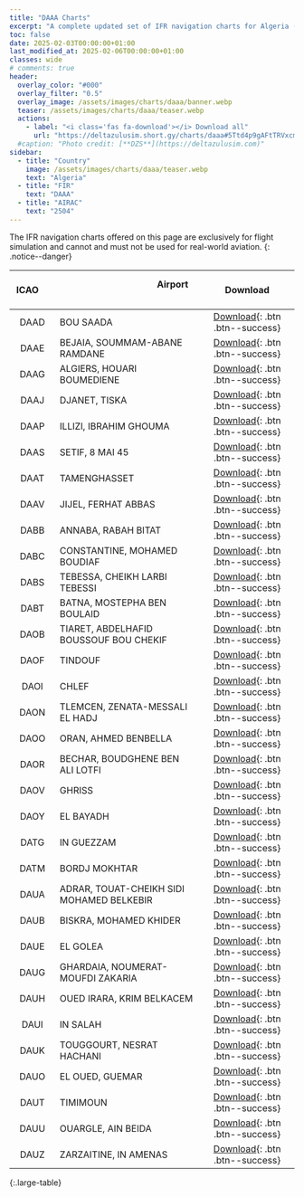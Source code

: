 ```yaml
---
title: "DAAA Charts"
excerpt: "A complete updated set of IFR navigation charts for Algeria (DAAA FIR) available for download."
toc: false
date: 2025-02-03T00:00:00+01:00
last_modified_at: 2025-02-06T00:00:00+01:00
classes: wide
# comments: true
header:
  overlay_color: "#000"
  overlay_filter: "0.5"
  overlay_image: /assets/images/charts/daaa/banner.webp
  teaser: /assets/images/charts/daaa/teaser.webp
  actions:
    - label: "<i class='fas fa-download'></i> Download all"
      url: "https://deltazulusim.short.gy/charts/daaa#5Ttd4p9gAFtTRVxcmq5wVQ=="
  #caption: "Photo credit: [**DZS**](https://deltazulusim.com)"
sidebar:
  - title: "Country"
    image: /assets/images/charts/daaa/teaser.webp
    text: "Algeria"
  - title: "FIR"
    text: "DAAA"
  - title: "AIRAC"
    text: "2504"
---
```


The IFR navigation charts offered on this page are exclusively for flight simulation and cannot and must not be used for real-world aviation.
{: .notice--danger}


| &nbsp; &nbsp; &nbsp;  ICAO   &nbsp; &nbsp; &nbsp; | &nbsp; &nbsp; &nbsp; &nbsp; &nbsp; &nbsp; &nbsp; &nbsp; &nbsp; &nbsp; &nbsp; &nbsp; &nbsp; &nbsp; &nbsp; &nbsp; &nbsp; &nbsp; &nbsp; &nbsp;  Airport &nbsp; &nbsp; &nbsp; &nbsp; &nbsp; &nbsp; &nbsp; &nbsp; &nbsp; &nbsp; &nbsp; &nbsp; &nbsp; &nbsp; &nbsp; &nbsp; &nbsp; &nbsp; &nbsp; | &nbsp; &nbsp; &nbsp; Download &nbsp; &nbsp; &nbsp; |
| :------: | :------- | :-----: |
| DAAD | BOU SAADA | [<i class='fas fa-download'></i> Download](https://filedn.eu/lSy9AlL3WrbhSlfr9a0q1nL/dzs/downloads/charts/DAAA/dzs_DAAD.zip){: .btn .btn--success} | 
| DAAE | BEJAIA, SOUMMAM-ABANE RAMDANE | [<i class='fas fa-download'></i> Download](https://filedn.eu/lSy9AlL3WrbhSlfr9a0q1nL/dzs/downloads/charts/DAAA/dzs_DAAE.zip){: .btn .btn--success} | 
| DAAG | ALGIERS, HOUARI BOUMEDIENE | [<i class='fas fa-download'></i> Download](https://filedn.eu/lSy9AlL3WrbhSlfr9a0q1nL/dzs/downloads/charts/DAAA/dzs_DAAG.zip){: .btn .btn--success} | 
| DAAJ | DJANET, TISKA | [<i class='fas fa-download'></i> Download](https://filedn.eu/lSy9AlL3WrbhSlfr9a0q1nL/dzs/downloads/charts/DAAA/dzs_DAAJ.zip){: .btn .btn--success} | 
| DAAP | ILLIZI, IBRAHIM GHOUMA | [<i class='fas fa-download'></i> Download](https://filedn.eu/lSy9AlL3WrbhSlfr9a0q1nL/dzs/downloads/charts/DAAA/dzs_DAAP.zip){: .btn .btn--success} | 
| DAAS | SETIF, 8 MAI 45 | [<i class='fas fa-download'></i> Download](https://filedn.eu/lSy9AlL3WrbhSlfr9a0q1nL/dzs/downloads/charts/DAAA/dzs_DAAS.zip){: .btn .btn--success} | 
| DAAT | TAMENGHASSET | [<i class='fas fa-download'></i> Download](https://filedn.eu/lSy9AlL3WrbhSlfr9a0q1nL/dzs/downloads/charts/DAAA/dzs_DAAT.zip){: .btn .btn--success} | 
| DAAV | JIJEL, FERHAT ABBAS | [<i class='fas fa-download'></i> Download](https://filedn.eu/lSy9AlL3WrbhSlfr9a0q1nL/dzs/downloads/charts/DAAA/dzs_DAAV.zip){: .btn .btn--success} | 
| DABB | ANNABA, RABAH BITAT | [<i class='fas fa-download'></i> Download](https://filedn.eu/lSy9AlL3WrbhSlfr9a0q1nL/dzs/downloads/charts/DAAA/dzs_DABB.zip){: .btn .btn--success} | 
| DABC | CONSTANTINE, MOHAMED BOUDIAF | [<i class='fas fa-download'></i> Download](https://filedn.eu/lSy9AlL3WrbhSlfr9a0q1nL/dzs/downloads/charts/DAAA/dzs_DABC.zip){: .btn .btn--success} | 
| DABS | TEBESSA, CHEIKH LARBI TEBESSI | [<i class='fas fa-download'></i> Download](https://filedn.eu/lSy9AlL3WrbhSlfr9a0q1nL/dzs/downloads/charts/DAAA/dzs_DABS.zip){: .btn .btn--success} | 
| DABT | BATNA, MOSTEPHA BEN BOULAID | [<i class='fas fa-download'></i> Download](https://filedn.eu/lSy9AlL3WrbhSlfr9a0q1nL/dzs/downloads/charts/DAAA/dzs_DABT.zip){: .btn .btn--success} | 
| DAOB | TIARET, ABDELHAFID BOUSSOUF BOU CHEKIF | [<i class='fas fa-download'></i> Download](https://filedn.eu/lSy9AlL3WrbhSlfr9a0q1nL/dzs/downloads/charts/DAAA/dzs_DAOB.zip){: .btn .btn--success} | 
| DAOF | TINDOUF | [<i class='fas fa-download'></i> Download](https://filedn.eu/lSy9AlL3WrbhSlfr9a0q1nL/dzs/downloads/charts/DAAA/dzs_DAOF.zip){: .btn .btn--success} | 
| DAOI | CHLEF | [<i class='fas fa-download'></i> Download](https://filedn.eu/lSy9AlL3WrbhSlfr9a0q1nL/dzs/downloads/charts/DAAA/dzs_DAOI.zip){: .btn .btn--success} | 
| DAON | TLEMCEN, ZENATA-MESSALI EL HADJ | [<i class='fas fa-download'></i> Download](https://filedn.eu/lSy9AlL3WrbhSlfr9a0q1nL/dzs/downloads/charts/DAAA/dzs_DAON.zip){: .btn .btn--success} | 
| DAOO | ORAN, AHMED BENBELLA | [<i class='fas fa-download'></i> Download](https://filedn.eu/lSy9AlL3WrbhSlfr9a0q1nL/dzs/downloads/charts/DAAA/dzs_DAOO.zip){: .btn .btn--success} | 
| DAOR | BECHAR, BOUDGHENE BEN ALI LOTFI | [<i class='fas fa-download'></i> Download](https://filedn.eu/lSy9AlL3WrbhSlfr9a0q1nL/dzs/downloads/charts/DAAA/dzs_DAOR.zip){: .btn .btn--success} | 
| DAOV | GHRISS | [<i class='fas fa-download'></i> Download](https://filedn.eu/lSy9AlL3WrbhSlfr9a0q1nL/dzs/downloads/charts/DAAA/dzs_DAOV.zip){: .btn .btn--success} | 
| DAOY | EL BAYADH | [<i class='fas fa-download'></i> Download](https://filedn.eu/lSy9AlL3WrbhSlfr9a0q1nL/dzs/downloads/charts/DAAA/dzs_DAOY.zip){: .btn .btn--success} | 
| DATG | IN GUEZZAM | [<i class='fas fa-download'></i> Download](https://filedn.eu/lSy9AlL3WrbhSlfr9a0q1nL/dzs/downloads/charts/DAAA/dzs_DATG.zip){: .btn .btn--success} | 
| DATM | BORDJ MOKHTAR | [<i class='fas fa-download'></i> Download](https://filedn.eu/lSy9AlL3WrbhSlfr9a0q1nL/dzs/downloads/charts/DAAA/dzs_DATM.zip){: .btn .btn--success} | 
| DAUA | ADRAR, TOUAT-CHEIKH SIDI MOHAMED BELKEBIR | [<i class='fas fa-download'></i> Download](https://filedn.eu/lSy9AlL3WrbhSlfr9a0q1nL/dzs/downloads/charts/DAAA/dzs_DAUA.zip){: .btn .btn--success} | 
| DAUB | BISKRA, MOHAMED KHIDER | [<i class='fas fa-download'></i> Download](https://filedn.eu/lSy9AlL3WrbhSlfr9a0q1nL/dzs/downloads/charts/DAAA/dzs_DAUB.zip){: .btn .btn--success} | 
| DAUE | EL GOLEA | [<i class='fas fa-download'></i> Download](https://filedn.eu/lSy9AlL3WrbhSlfr9a0q1nL/dzs/downloads/charts/DAAA/dzs_DAUE.zip){: .btn .btn--success} | 
| DAUG | GHARDAIA, NOUMERAT-MOUFDI ZAKARIA | [<i class='fas fa-download'></i> Download](https://filedn.eu/lSy9AlL3WrbhSlfr9a0q1nL/dzs/downloads/charts/DAAA/dzs_DAUG.zip){: .btn .btn--success} | 
| DAUH | OUED IRARA, KRIM BELKACEM | [<i class='fas fa-download'></i> Download](https://filedn.eu/lSy9AlL3WrbhSlfr9a0q1nL/dzs/downloads/charts/DAAA/dzs_DAUH.zip){: .btn .btn--success} | 
| DAUI | IN SALAH | [<i class='fas fa-download'></i> Download](https://filedn.eu/lSy9AlL3WrbhSlfr9a0q1nL/dzs/downloads/charts/DAAA/dzs_DAUI.zip){: .btn .btn--success} | 
| DAUK | TOUGGOURT, NESRAT HACHANI | [<i class='fas fa-download'></i> Download](https://filedn.eu/lSy9AlL3WrbhSlfr9a0q1nL/dzs/downloads/charts/DAAA/dzs_DAUK.zip){: .btn .btn--success} | 
| DAUO | EL OUED, GUEMAR | [<i class='fas fa-download'></i> Download](https://filedn.eu/lSy9AlL3WrbhSlfr9a0q1nL/dzs/downloads/charts/DAAA/dzs_DAUO.zip){: .btn .btn--success} | 
| DAUT | TIMIMOUN | [<i class='fas fa-download'></i> Download](https://filedn.eu/lSy9AlL3WrbhSlfr9a0q1nL/dzs/downloads/charts/DAAA/dzs_DAUT.zip){: .btn .btn--success} | 
| DAUU | OUARGLE, AIN BEIDA | [<i class='fas fa-download'></i> Download](https://filedn.eu/lSy9AlL3WrbhSlfr9a0q1nL/dzs/downloads/charts/DAAA/dzs_DAUU.zip){: .btn .btn--success} | 
| DAUZ | ZARZAITINE, IN AMENAS | [<i class='fas fa-download'></i> Download](https://filedn.eu/lSy9AlL3WrbhSlfr9a0q1nL/dzs/downloads/charts/DAAA/dzs_DAUZ.zip){: .btn .btn--success} | 
{:.large-table}

